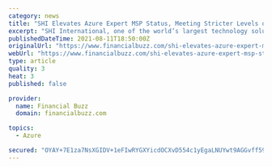 ```yaml
---
category: news
title: "SHI Elevates Azure Expert MSP Status, Meeting Stricter Levels of Criteria in Recent Progress Audit"
excerpt: "SHI International, one of the world’s largest technology solutions providers, reaffirmed its Azure Expert MSP status in a rigorous third-party progress audit. After being recognized by Microsoft with the Azure Expert credential in 2020,"
publishedDateTime: 2021-08-11T18:50:00Z
originalUrl: "https://www.financialbuzz.com/shi-elevates-azure-expert-msp-status-meeting-stricter-levels-of-criteria-in-recent-progress-audit/"
webUrl: "https://www.financialbuzz.com/shi-elevates-azure-expert-msp-status-meeting-stricter-levels-of-criteria-in-recent-progress-audit/"
type: article
quality: 3
heat: 3
published: false

provider:
  name: Financial Buzz
  domain: financialbuzz.com

topics:
  - Azure

secured: "OYAY+7E1za7NsXGIDV+1eFIwRYGXYicdOCXvD554c1yEgaLNUYwt9AGGvff59V4LKFGkClZtPN+V5B1KnO+Dn82NGditd9QG0B0gL1Sr4DpwASe1rVtgaKNIkvJ9UXTc72HnGCWFuttmyZDPbU+1iFmBGZBkJ3driqfqyHx1iucH3PiVuxFl02PNf6wN5cd94eKcykq58q99F20bVsIIowaF3aL6jLhTKshv2RXYfqGJWsYpo8Ho7/XdT1aeBj88JBbrZd2jA3oH0pBWLjWwfK1alV+um6UhJqWXM1RCsROlMHz8Z0/nq51dGcuuuj09Ua/zKTyyEitJi5UU52Hlwyt28L+1PpNgERYfi6Cvw9c=;Eub711N1+JW0TKgkEtk1dQ=="
---
```


